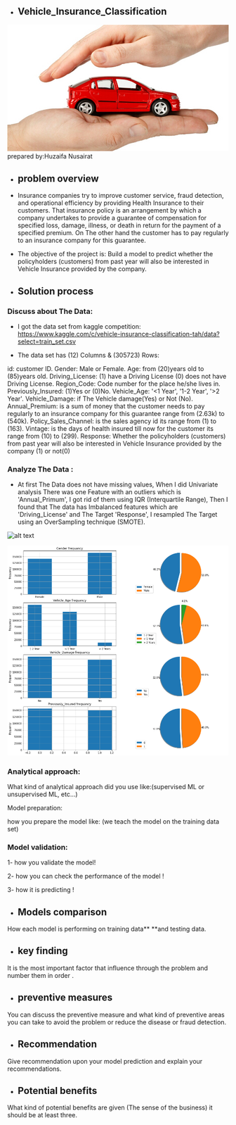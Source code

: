 
-   ## Vehicle_Insurance_Classification
![alt text](https://github.com/Huzaifa-Nusairat/Vehicle_Insurance_Classification/blob/master/Images/V-Insurance.jpg?raw=true)
prepared by:Huzaifa Nusairat

-   ## problem overview

- Insurance companies try to improve customer service, fraud detection, and operational efficiency by providing Health Insurance to their customers.
That insurance policy is an arrangement by which a company undertakes to provide a guarantee of compensation for specified loss, damage, illness, or death in return for the payment of a specified premium.
On The other hand the customer has to pay regularly to an insurance company for this guarantee.


- The objective of the project is:
 Build a model to predict whether the policyholders (customers) from past year will also be interested in Vehicle Insurance provided by the company.

-   ## Solution process

### Discuss about The Data:

- I got the data set from kaggle competition:
https://www.kaggle.com/c/vehicle-insurance-classification-tah/data?select=train_set.csv

- The data set has (12) Columns & (305723) Rows:

 id: customer ID.
 Gender: Male or Female.
 Age: from (20)years old to (85)years old.
 Driving_License: (1) have a Driving License
(0) does not have Driving License.
 Region_Code: Code number for the place he/she lives in.
 Previously_Insured: (1)Yes or (0)No.
 Vehicle_Age: '<1 Year', '1-2 Year', '>2 Year'.
 Vehicle_Damage: if The Vehicle damage(Yes) or Not (No).
 Annual_Premium: is a sum of money that the customer needs to pay regularly to an insurance company for this guarantee range from (2.63k) to (540k).
 Policy_Sales_Channel: is the sales agency id its range from (1) to (163).
 Vintage: is the days of health insured till now for the customer its range from (10) to (299).
 Response: Whether the policyholders (customers) from past year will also be interested in Vehicle Insurance provided by the company (1) or not(0)

### Analyze The Data :

- At first The Data does not have missing values, When I did Univariate analysis There was one Feature with an outliers which is 'Annual_Primum', I got rid of them using IQR (Interquartile Range), Then I found that The data has Imbalanced features which are 'Driving_License' and The Target 'Response', I resampled The Target using an OverSampling technique (SMOTE).

![alt text](?raw=true)

![alt text](https://github.com/Huzaifa-Nusairat/Vehicle_Insurance_Classification/blob/master/Images/Categorical_Analysis.png?raw=true)


### Analytical approach:

What kind of analytical approach did you use like:(supervised ML or
unsupervised ML, etc...)

Model preparation:

how you prepare the model like: (we teach the model on the training data
set)

### Model validation:

1- how you validate the model!

2- how you can check the performance of the model !

3- how it is predicting !

-   ## Models comparison

How each model is performing on training data** **and testing data.

-   ## key finding

It is the most important factor that influence through the problem and
number them in order .

-   ## preventive measures

You can discuss the preventive measure and what kind of preventive areas
you can take to avoid the problem or reduce the disease or fraud
detection.

-   ## Recommendation

Give recommendation upon your model prediction and explain your
recommendations.

-   ## Potential benefits

What kind of potential benefits are given (The sense of the business) it
should be at least three.